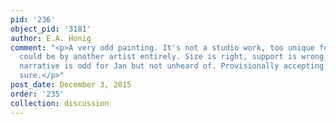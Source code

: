 ```yaml
---
pid: '236'
object_pid: '3181'
author: E.A. Honig
comment: "<p>A very odd painting. It's not a studio work, too unique for that. It
  could be by another artist entirely. Size is right, support is wrong, secondary
  narrative is odd for Jan but not unheard of. Provisionally accepting this but not
  sure.</p>"
post_date: December 3, 2015
order: '235'
collection: discussion
---
```

